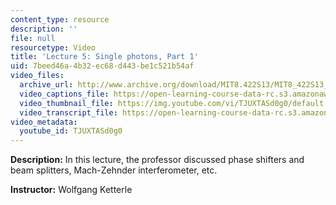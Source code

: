 ```yaml
---
content_type: resource
description: ''
file: null
resourcetype: Video
title: 'Lecture 5: Single photons, Part 1'
uid: 7beed46a-4b32-ec68-d443-be1c521b54af
video_files:
  archive_url: http://www.archive.org/download/MIT8.422S13/MIT8_422S13_lec05-1_300k.mp4
  video_captions_file: https://open-learning-course-data-rc.s3.amazonaws.com/8-422-atomic-and-optical-physics-ii-spring-2013/e6087bedbdb65b408f87e4feeb41e8ec_TJUXTASd0g0.vtt
  video_thumbnail_file: https://img.youtube.com/vi/TJUXTASd0g0/default.jpg
  video_transcript_file: https://open-learning-course-data-rc.s3.amazonaws.com/8-422-atomic-and-optical-physics-ii-spring-2013/4c075d5247b5935dbaab8fddf70d4dc9_TJUXTASd0g0.pdf
video_metadata:
  youtube_id: TJUXTASd0g0
---
```


**Description:** In this lecture, the professor discussed phase shifters and beam splitters, Mach-Zehnder interferometer, etc.

**Instructor:** Wolfgang Ketterle